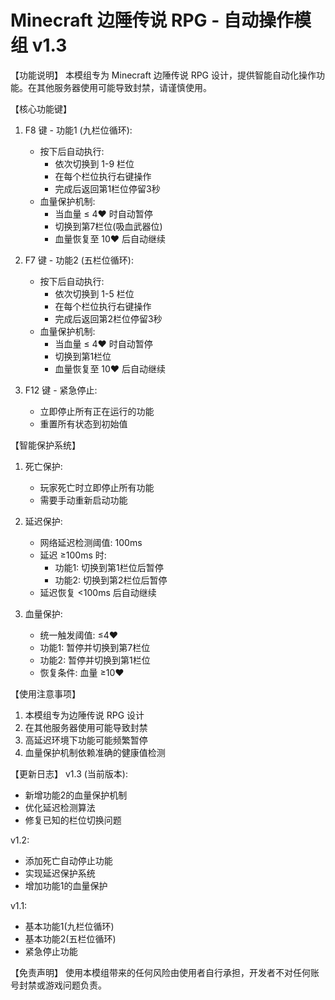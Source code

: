 Minecraft 边陲传说 RPG - 自动操作模组 v1.3
========================================

【功能说明】
本模组专为 Minecraft 边陲传说 RPG 设计，提供智能自动化操作功能。在其他服务器使用可能导致封禁，请谨慎使用。

【核心功能键】
1. F8 键 - 功能1 (九栏位循环):
   * 按下后自动执行:
     - 依次切换到 1-9 栏位
     - 在每个栏位执行右键操作
     - 完成后返回第1栏位停留3秒
   * 血量保护机制:
     - 当血量 ≤ 4❤️ 时自动暂停
     - 切换到第7栏位(吸血武器位)
     - 血量恢复至 10❤️ 后自动继续

2. F7 键 - 功能2 (五栏位循环):
   * 按下后自动执行:
     - 依次切换到 1-5 栏位
     - 在每个栏位执行右键操作
     - 完成后返回第2栏位停留3秒
   * 血量保护机制:
     - 当血量 ≤ 4❤️ 时自动暂停
     - 切换到第1栏位
     - 血量恢复至 10❤️ 后自动继续

3. F12 键 - 紧急停止:
   * 立即停止所有正在运行的功能
   * 重置所有状态到初始值

【智能保护系统】
1. 死亡保护:
   * 玩家死亡时立即停止所有功能
   * 需要手动重新启动功能

2. 延迟保护:
   * 网络延迟检测阈值: 100ms
   * 延迟 ≥100ms 时:
     - 功能1: 切换到第1栏位后暂停
     - 功能2: 切换到第2栏位后暂停
   * 延迟恢复 <100ms 后自动继续

3. 血量保护:
   * 统一触发阈值: ≤4❤️
   * 功能1: 暂停并切换到第7栏位
   * 功能2: 暂停并切换到第1栏位
   * 恢复条件: 血量 ≥10❤️

【使用注意事项】
1. 本模组专为边陲传说 RPG 设计
2. 在其他服务器使用可能导致封禁
3. 高延迟环境下功能可能频繁暂停
4. 血量保护机制依赖准确的健康值检测

【更新日志】
v1.3 (当前版本):
- 新增功能2的血量保护机制
- 优化延迟检测算法
- 修复已知的栏位切换问题

v1.2:
- 添加死亡自动停止功能
- 实现延迟保护系统
- 增加功能1的血量保护

v1.1:
- 基本功能1(九栏位循环)
- 基本功能2(五栏位循环)
- 紧急停止功能

【免责声明】
使用本模组带来的任何风险由使用者自行承担，开发者不对任何账号封禁或游戏问题负责。
